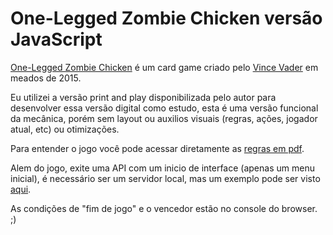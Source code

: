 # One-Legged Zombie Chicken versão JavaScript

[One-Legged Zombie Chicken](http://gameanalyticz.blogspot.com.br/2015/03/one-legged-zombie-chicken-o-novo-card.html) é um card game criado pelo [Vince Vader](https://twitter.com/vincevader) em meados de 2015.

Eu utilizei a versão print and play disponibilizada pelo autor para desenvolver essa versão digital como estudo, esta é uma versão funcional da mecânica, porém sem layout ou auxilios visuais (regras, ações, jogador atual, etc) ou otimizações.

Para entender o jogo você pode acessar diretamente as [regras em pdf](http://vincevader.net/onelegged/regras_chicken.pdf).

Alem do jogo, exite uma API com um inicio de interface (apenas um menu inicial), é necessário ser um servidor local, mas um exemplo pode ser visto [aqui](http://tchabs.000webhostapp.com/olzc/).

As condições de "fim de jogo" e o vencedor estão no console do browser. ;)
